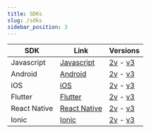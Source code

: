 ```yaml
---
title: SDKs
slug: /sdks
sidebar_position: 3
---
```


| SDK          | Link                                   | Versions                                                          |
| ------------ | -------------------------------------- | ----------------------------------------------------------------- |
| Javascript   | [Javascript](/chat/sdk/javascript)     | [2v](/chat/sdk/javascript/2.0.0) - [v3](/chat/sdk/javascript)     |
| Android      | [Android](/chat/sdk/android)           | [2v](/chat/sdk/android/2.0.0) - [v3](/chat/sdk/android)           |
| iOS          | [iOS](/chat/sdk/ios)                   | [2v](/chat/sdk/ios/2.0.0) - [v3](/chat/sdk/ios)                   |
| Flutter      | [Flutter](/chat/sdk/flutter)           | [2v](/chat/sdk/flutter/2.0.0) - [v3](/chat/sdk/flutter)           |
| React Native | [React Native](/chat/sdk/react-native) | [2v](/chat/sdk/react-native/2.0.0) - [v3](/chat/sdk/react-native) |
| Ionic        | [Ionic](/chat/sdk/ionic)               | [2v](/chat/sdk/ionic/2.0.0) - [v3](/chat/sdk/ionic)               |
